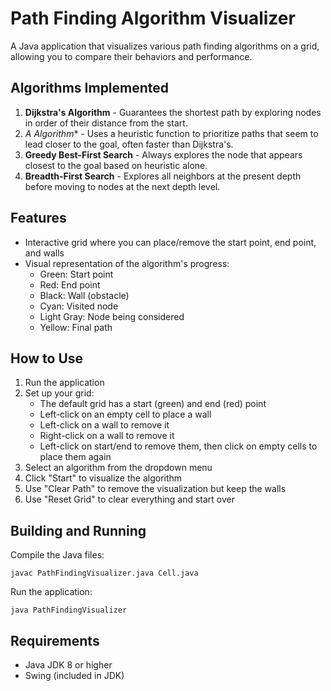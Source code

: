 # Path Finding Algorithm Visualizer

A Java application that visualizes various path finding algorithms on a grid, allowing you to compare their behaviors and performance.

## Algorithms Implemented

1. **Dijkstra's Algorithm** - Guarantees the shortest path by exploring nodes in order of their distance from the start.
2. **A* Algorithm** - Uses a heuristic function to prioritize paths that seem to lead closer to the goal, often faster than Dijkstra's.
3. **Greedy Best-First Search** - Always explores the node that appears closest to the goal based on heuristic alone.
4. **Breadth-First Search** - Explores all neighbors at the present depth before moving to nodes at the next depth level.

## Features

- Interactive grid where you can place/remove the start point, end point, and walls
- Visual representation of the algorithm's progress:
  - Green: Start point
  - Red: End point
  - Black: Wall (obstacle)
  - Cyan: Visited node
  - Light Gray: Node being considered
  - Yellow: Final path

## How to Use

1. Run the application
2. Set up your grid:
   - The default grid has a start (green) and end (red) point
   - Left-click on an empty cell to place a wall
   - Left-click on a wall to remove it
   - Right-click on a wall to remove it
   - Left-click on start/end to remove them, then click on empty cells to place them again
3. Select an algorithm from the dropdown menu
4. Click "Start" to visualize the algorithm
5. Use "Clear Path" to remove the visualization but keep the walls
6. Use "Reset Grid" to clear everything and start over

## Building and Running

Compile the Java files:
```
javac PathFindingVisualizer.java Cell.java
```

Run the application:
```
java PathFindingVisualizer
```

## Requirements

- Java JDK 8 or higher
- Swing (included in JDK) 